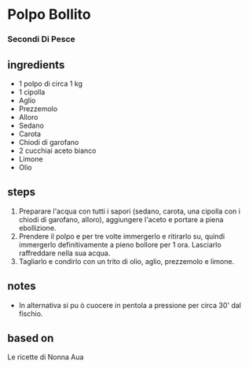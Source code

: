 



# Polpo Bollito
  
### Secondi Di Pesce
## ingredients
  
* 1 polpo di circa 1 kg  
* 1 cipolla  
* Aglio  
* Prezzemolo  
* Alloro  
* Sedano  
* Carota  
* Chiodi di garofano  
* 2 cucchiai aceto bianco  
* Limone  
* Olio
## steps
  
1. Preparare l'acqua con tutti i sapori (sedano, carota, una cipolla con i chiodi di garofano, alloro), aggiungere l'aceto e portare a piena ebollizione.  
1. Prendere il polpo e per tre volte immergerlo e ritirarlo su, quindi immergerlo definitivamente a pieno bollore per 1 ora. Lasciarlo raffreddare nella sua acqua.  
1. Tagliarlo e condirlo con un trito di olio, aglio, prezzemolo e limone.
## notes
  
* In alternativa si pu ò cuocere in pentola a pressione per circa 30' dal fischio.
## based on
  
Le ricette di Nonna Aua